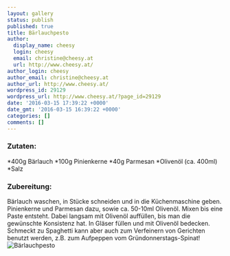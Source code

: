 ```yaml
---
layout: gallery
status: publish
published: true
title: Bärlauchpesto
author:
  display_name: cheesy
  login: cheesy
  email: christine@cheesy.at
  url: http://www.cheesy.at/
author_login: cheesy
author_email: christine@cheesy.at
author_url: http://www.cheesy.at/
wordpress_id: 29129
wordpress_url: http://www.cheesy.at/?page_id=29129
date: '2016-03-15 17:39:22 +0000'
date_gmt: '2016-03-15 16:39:22 +0000'
categories: []
comments: []
---
```

### Zutaten:
\*400g Bärlauch
\*100g Pinienkerne
\*40g Parmesan
\*Olivenöl (ca. 400ml)
\*Salz
### Zubereitung:
Bärlauch waschen, in Stücke schneiden und in die Küchenmaschine geben. Pinienkerne und Parmesan dazu, sowie ca. 50-10ml Olivenöl. Mixen bis eine Paste entsteht. Dabei langsam mit Olivenöl auffüllen, bis man die gewünschte Konsistenz hat. In Gläser füllen und mit Olivenöl bedecken. Schmeckt zu Spaghetti kann aber auch zum Verfeinern von Gerichten benutzt werden, z.B. zum Aufpeppen vom Gründonnerstags-Spinat!
![Bärlauchpesto](http://www.cheesy.at/wp-content/uploads/Bärlauchpesto.jpg)
